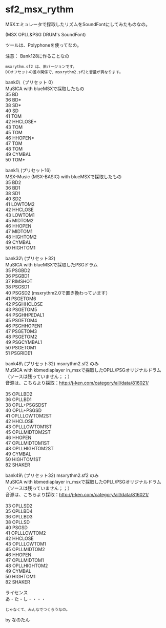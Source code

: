sf2_msx_rythm
=============
MSXエミュレータで採取したリズムをSoundFontにしてみたものなの。

(MSX OPLL&PSG DRUM's SoundFont)

ツールは、Polyphoneを使ってなの。

注意：
	Bank128に作ることなの

	msxrythm.sf2 は、旧バージョンです。
	DCオフセットの差の関係で、msxrythm2.sf2と音量が異なります。

bank0\（プリセット 0）<br>
	MuSICA with blueMSXで採取したもの<br>
	35 BD<br>
	36 BD*<br>
	38 SD*<br>
	40 SD<br>
	41 TOM<br>
	42 HHCLOSE*<br>
	43 TOM<br>
	45 TOM<br>
	46 HHOPEN*<br>
	47 TOM<br>
	48 TOM<br>
	49 CYMBAL<br>
	50 TOM*<br>

bank1\ (プリセット16)<br>
	MSX-Music (MSX-BASIC) with blueMSXで採取したもの<br>
	35 BD2<br>
	36 BD1<br>
	38 SD1<br>
	40 SD2<br>
	41 LOWTOM2<br>
	42 HHCLOSE<br>
	43 LOWTOM1<br>
	45 MIDTOM2<br>
	46 HHOPEN<br>
	47 MIDTOM1<br>
	48 HIGHTOM2<br>
	49 CYMBAL<br>
	50 HIGHTOM1<br>

bank32\ (プリセット32)<br>
	MuSICA with blueMSXで採取したPSGドラム<br>
	35 PSGBD2<br>
	36 PSGBD1<br>
	37 RIMSHOT<br>
	38 PSGSD1<br>
	40 PSGSD2 (msxrythm2.0で置き換わっています）<br>
	41 PSGETOM6<br>
	42 PSGHHCLOSE<br>
	43 PSGETOM5<br>
	44 PSGHHPEDAL1<br>
	45 PSGETOM4<br>
	46 PSGHHOPEN1<br>
	47 PSGETOM3<br>
	48 PSGETOM2<br>
	49 PSGCYMBAL1<br>
	50 PSGETOM1<br>
	51 PSGRIDE1<br>

bank48\ (プリセット32) msxrythm2.sf2 のみ<br>
	MuSICA with kbmediaplayer in_msxで採取したOPLL/PSGオリジナルドラム<br>
	（ソースは残っていません；；）<br>
	音源は、こちらより採取：http://j-ken.com/category/all/data/816021/<br>
<br>
	35 OPLLBD2<br>
	36 OPLLBD1<br>
	38 OPLL+PSGSDST<br>
	40 OPLL+PSGSD<br>
	41 OPLLLOWTOM2ST<br>
	42 HHCLOSE<br>
	43 OPLLLOWTOM1ST<br>
	45 OPLLMIDTOM2ST<br>
	46 HHOPEN<br>
	47 OPLLMIDTOM1ST<br>
	48 OPLLHIGHTOM2ST<br>
	49 CYMBAL<br>
	50 HIGHTOM1ST<br>
	82 SHAKER

bank49\ (プリセット32) msxrythm2.sf2 のみ<br>
	MuSICA with kbmediaplayer in_msxで採取したOPLL/PSGオリジナルドラム<br>
	（ソースは残っていません；；）<br>
	音源は、こちらより採取：http://j-ken.com/category/all/data/816021/<br>
<br>
	33 OPLLSD2<br>
	35 OPLLBD4<br>
	36 OPLLBD3<br>
	38 OPLLSD<br>
	40 PSGSD<br>
	41 OPLLLOWTOM2<br>
	42 HHCLOSE<br>
	43 OPLLLOWTOM1<br>
	45 OPLLMIDTOM2<br>
	46 HHOPEN<br>
	47 OPLLMIDTOM1<br>
	48 OPLLHIGHTOM2<br>
	49 CYMBAL<br>
	50 HIGHTOM1<br>
	82 SHAKER

ライセンス<br>
	あ・た・し・・・・

	じゃなくて、みんなでつくろうなの。

by なのたん
